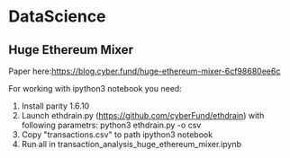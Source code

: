 # DataScience

## Huge Ethereum Mixer

Paper here:https://blog.cyber.fund/huge-ethereum-mixer-6cf98680ee6c

For working with ipython3 notebook you need:
1. Install parity 1.6.10 
2. Launch ethdrain.py (https://github.com/cyberFund/ethdrain) with following parametrs:
    python3 ethdrain.py -o csv
3. Copy "transactions.csv" to path ipython3 notebook
4. Run all in transaction_analysis_huge_ethereum_mixer.ipynb
